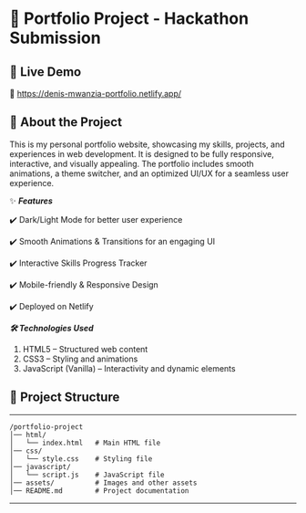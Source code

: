 
# 📌 Portfolio Project - Hackathon Submission
## 🚀 **Live Demo**
   🔗 https://denis-mwanzia-portfolio.netlify.app/

## 📖 About the Project
 This is my personal portfolio website, showcasing my skills, projects, and experiences in web development. It is designed to be fully responsive, interactive, and visually appealing. The portfolio includes smooth animations, a theme switcher, and an optimized UI/UX for a seamless user experience.
 
 ✨ ***Features***

   ✔️ Dark/Light Mode for better user experience

   ✔️ Smooth Animations & Transitions for an engaging UI

   ✔️ Interactive Skills Progress Tracker

   ✔️ Mobile-friendly & Responsive Design

   ✔️ Deployed on Netlify

  ***🛠️ Technologies Used***
   1. HTML5 – Structured web content
   2. CSS3 – Styling and animations
   3. JavaScript (Vanilla) – Interactivity and dynamic elements

## 📂 Project Structure
---
```
/portfolio-project
│── html/
│   └── index.html   # Main HTML file  
│── css/
│   └── style.css    # Styling file  
│── javascript/
│   └── script.js    # JavaScript file  
│── assets/          # Images and other assets  
│── README.md        # Project documentation  
```
---
